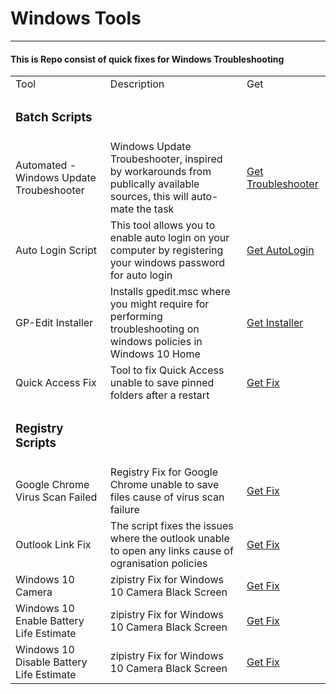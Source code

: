 <body>
    <h1>Windows Tools</h1>
    <hr>
    <h4>This is Repo consist of quick fixes for Windows Troubleshooting</h4>
    <table>
        <tr>
        <td>Tool</td> 
        <td>Description</td> 
        <td>Get</td> 
        </tr>
        <tr>
        <td><h3>Batch Scripts</h3></td>
        </tr>
        <tr>
            <td>Automated - Windows Update Troubeshooter</td>
            <td>Windows Update Troubeshooter, inspired by workarounds from publically available sources, this will auto-mate the task</td>
            <td>
                <a href="/bin/Batch/batch-automated-windows-update-troubleshooter.zip" download="windows-update-troubleshooter.zip">Get Troubleshooter</a>
            </td>
        </tr>
        <tr>
            <td>Auto Login Script</td>
            <td>This tool allows you to enable auto login on your computer by registering your windows password for auto login</td>
            <td>
                <a href="/bin/Batch/batch-auto-login-without-password.zip" download="auto-login.zip">Get AutoLogin</a>
            </td>
        </tr>
        <tr>
            <td>GP-Edit Installer</td>
            <td>Installs gpedit.msc where you might require for performing troubleshooting on windows policies in Windows 10 Home</td>
            <td>
                <a href="/bin/Batch/batch-gpedit-installer.zip" download="install-gpedit.msc.zip">Get Installer</a>
            </td>
        </tr>
        <tr>
            <td>Quick Access Fix</td>
            <td>Tool to fix Quick Access unable to save pinned folders after a restart</td>
            <td>
                <a href="/bin/Batch/batch-quickaccess-fix.zip" download="quickaccess-fix.zip">Get Fix</a>
            </td>
        </tr>
        <tr>
        <td><h3>Registry Scripts</h3></td>
        <tr>
            <td>Google Chrome Virus Scan Failed</td>
            <td>Registry Fix for Google Chrome unable to save files cause of virus scan failure</td>
            <td>
                <a href="/bin/RegFix/Regfix-google_chrome-virus-scan-issue.zip" download="google-chrome-fix.zip">Get Fix</a>
            </td>
        </tr>
        <tr>
            <td>Outlook Link Fix</td>
            <td>The script fixes the issues where the outlook unable to open any links cause of ogranisation policies</td>
            <td>
                <a href="/bin/RegFix/Regfix-outlook-link-issue.zip" download="outlook-fix.zip">Get Fix</a>
            </td>
        </tr>
        <tr>
            <td>Windows 10 Camera</td>
            <td>zipistry Fix for Windows 10 Camera Black Screen</td>
            <td>
                <a href="/bin/RegFix/Regfix-windows-10-camera.zip" download="camera-fix.zip">Get Fix</a>
            </td>
        </tr>
        <tr>
            <td>Windows 10 Enable Battery Life Estimate</td>
            <td>zipistry Fix for Windows 10 Camera Black Screen</td>
            <td>
                <a href="/bin/RegFix/Regfix-windows-10-camera.zip" download="camera-fix.zip">Get Fix</a>
            </td>
        </tr>
        <tr>
            <td>Windows 10 Disable Battery Life Estimate</td>
            <td>zipistry Fix for Windows 10 Camera Black Screen</td>
            <td>
                <a href="/bin/RegFix/Regfix-windows-10-camera.zip" download="camera-fix.zip">Get Fix</a>
            </td>
        </tr>
    </table>
</body>
